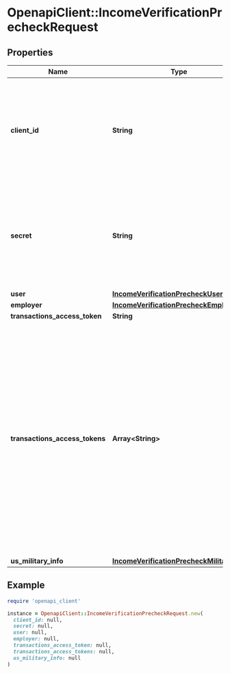 # OpenapiClient::IncomeVerificationPrecheckRequest

## Properties

| Name | Type | Description | Notes |
| ---- | ---- | ----------- | ----- |
| **client_id** | **String** | Your Plaid API &#x60;client_id&#x60;. The &#x60;client_id&#x60; is required and may be provided either in the &#x60;PLAID-CLIENT-ID&#x60; header or as part of a request body. | [optional] |
| **secret** | **String** | Your Plaid API &#x60;secret&#x60;. The &#x60;secret&#x60; is required and may be provided either in the &#x60;PLAID-SECRET&#x60; header or as part of a request body. | [optional] |
| **user** | [**IncomeVerificationPrecheckUser**](IncomeVerificationPrecheckUser.md) |  | [optional] |
| **employer** | [**IncomeVerificationPrecheckEmployer**](IncomeVerificationPrecheckEmployer.md) |  | [optional] |
| **transactions_access_token** | **String** |  | [optional] |
| **transactions_access_tokens** | **Array&lt;String&gt;** | An array of access tokens corresponding to Items belonging to the user whose eligibility is being checked. Note that if the Items specified here are not already initialized with &#x60;transactions&#x60;, providing them in this field will cause these Items to be initialized with (and billed for) the Transactions product. | [optional] |
| **us_military_info** | [**IncomeVerificationPrecheckMilitaryInfo**](IncomeVerificationPrecheckMilitaryInfo.md) |  | [optional] |

## Example

```ruby
require 'openapi_client'

instance = OpenapiClient::IncomeVerificationPrecheckRequest.new(
  client_id: null,
  secret: null,
  user: null,
  employer: null,
  transactions_access_token: null,
  transactions_access_tokens: null,
  us_military_info: null
)
```

